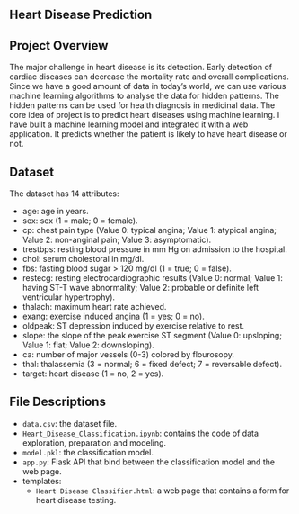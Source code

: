 ## Heart Disease Prediction

## Project Overview

The major challenge in heart disease is its detection. Early detection of cardiac diseases can decrease the mortality rate and overall complications. Since we have a good amount of data in today’s world, we can use various machine learning algorithms to analyse the data for hidden patterns. The hidden patterns can be used for health diagnosis in medicinal data.
The core idea of project is to predict heart diseases using machine learning. I have built a machine learning model and integrated it with a web application. It predicts whether the patient is likely to have heart disease or not.


## Dataset
The dataset has 14 attributes:

 - age: age in years.
 - sex: sex (1 = male; 0 = female).
 - cp: chest pain type (Value 0: typical angina; Value 1: atypical angina; Value 2: non-anginal pain; Value 3: asymptomatic).
 - trestbps: resting blood pressure in mm Hg on admission to the hospital.
 - chol: serum cholestoral in mg/dl.
 - fbs: fasting blood sugar > 120 mg/dl (1 = true; 0 = false).
 - restecg: resting electrocardiographic results (Value 0: normal; Value 1: having ST-T wave abnormality; Value 2: probable or definite left ventricular hypertrophy).
 - thalach: maximum heart rate achieved.
 - exang: exercise induced angina (1 = yes; 0 = no).
 - oldpeak: ST depression induced by exercise relative to rest.
 - slope: the slope of the peak exercise ST segment (Value 0: upsloping; Value 1: flat; Value 2: downsloping).
 - ca: number of major vessels (0-3) colored by flourosopy.
 - thal: thalassemia (3 = normal; 6 = fixed defect; 7 = reversable defect).
 - target: heart disease (1 = no, 2 = yes).


## File Descriptions 

- `data.csv`: the dataset file.
- `Heart_Disease_Classification.ipynb`: contains the code of data exploration, preparation and modeling. 
- `model.pkl`: the classification model. 
- `app.py`: Flask API that bind between the classification model and the web page. 
- templates:
	- `Heart Disease Classifier.html`: a web page that contains a form for heart disease testing. 
	



	




